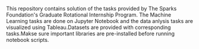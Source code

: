 This repository contains solution of the tasks provided by The Sparks Foundation's Graduate Rotational Internship Program.
The Machine Learning tasks are done on Jupyter Notebook and the data anlysis tasks are visualized using Tableau.Datasets are 
provided with corresponding tasks.Makse sure important libraries are pre-installed before running notebook scripts.